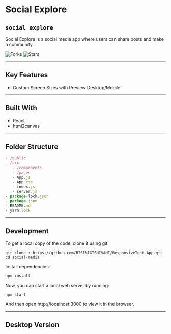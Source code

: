 # Social Explore

## `social explore`

Social Explore is a social media app where users can share posts and make a community.

![Forks](https://img.shields.io/github/forks/BISINIGISHIVANI/social-media)
![Stars](https://img.shields.io/github/stars/BISINIGISHIVANI/social-media)

---

## Key Features

- Custom Screen Sizes with Preview Desktop/Mobile

---

## Built With

- React
- html2canvas

---

## Folder Structure

```jsx
- /public
- /src
   - /components
   - /pages
   - App.js
   - App.css
   - index.js
   - server.js
- package-lock.json
- package.json
- README.md
- yarn.lock
```

---
## Development

To get a local copy of the code, clone it using git:

```
git clone : https://github.com/BISINIGISHIVANI/ResponsiveTest-App.git
cd social-media
```

Install dependencies:

```
npm install
```

Now, you can start a local web server by running:

```
npm start
```

And then open http://localhost:3000 to view it in the browser.


---

## Desktop Version
